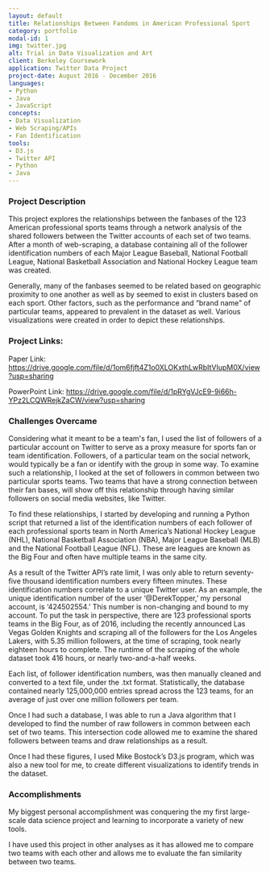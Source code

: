 ```yaml
---
layout: default
title: Relationships Between Fandoms in American Professional Sport
category: portfolio
modal-id: 1
img: twitter.jpg
alt: Trial in Data Visualization and Art
client: Berkeley Coursework
application: Twitter Data Project
project-date: August 2016 - December 2016
languages:
- Python
- Java
- JavaScript
concepts:
- Data Visualization
- Web Scraping/APIs
- Fan Identification
tools:
- D3.js
- Twitter API
- Python
- Java
---
```


### Project Description

This project explores the relationships between the fanbases of the 123 American professional sports teams through a network analysis of the shared followers between the Twitter accounts of each set of two teams. After a month of web-scraping, a database containing all of the follower identification numbers of each Major League Baseball, National Football League, National Basketball Association and National Hockey League team was created. 

Generally, many of the fanbases seemed to be related based on geographic proximity to one another as well as by seemed to exist in clusters based on each sport. Other factors, such as the performance and “brand name” of particular teams, appeared to prevalent in the dataset as well. Various visualizations were created in order to depict these relationships.


### Project Links:

Paper Link: https://drive.google.com/file/d/1om6fjft4Z1o0XLOKxthLwRbItVIupM0X/view?usp=sharing

PowerPoint Link: https://drive.google.com/file/d/1pRYgVJcE9-9i66h-YPz2LCQWRejkZaCW/view?usp=sharing

### Challenges Overcame

Considering what it meant to be a team's fan, I used the list of followers of a particular account on Twitter to serve as a proxy measure for sports fan or team identification. Followers, of a particular team on the social network, would typically be a fan or identify with the group in some way. To examine such a relationship, I looked at the set of followers in common between two particular
sports teams. Two teams that have a strong connection between their fan bases, will show off this relationship through having similar followers on social media websites, like Twitter.

To find these relationships, I started by developing and running a Python script that returned a list of the identification numbers of each follower of each professional sports team in North America’s National Hockey League (NHL), National Basketball Association (NBA), Major League Baseball (MLB) and the National Football League (NFL). These are leagues are known as the Big Four and often have multiple teams in the same city. 

As a result of the Twitter API’s rate limit, I was only able to return seventy-five thousand identification numbers every fifteen minutes. These identification numbers correlate to a unique Twitter user. As an example, the unique identification number of the user ‘@DerekTopper,’ my personal account, is ‘424502554.’ This number is non-changing and bound to my account. To put the task in perspective, there are 123 professional sports teams in the Big Four, as of 2016, including the recently announced Las Vegas Golden Knights and scraping all of the followers for the Los Angeles Lakers, with 5.35 million followers, at the time of scraping, took nearly eighteen hours to complete. The runtime of the scraping of the whole dataset took 416 hours, or nearly two-and-a-half weeks.

Each list, of follower identification numbers, was then manually cleaned and converted to a text file, under the .txt format. Statistically, the database
contained nearly 125,000,000 entries spread across the 123 teams, for an average of just over one million followers per team. 

Once I had such a database, I was able to run a Java algorithm that I developed to find the number of raw followers in common between each set of two teams. This intersection code allowed me to examine the shared followers between teams and draw relationships as a result.

Once I had these figures, I used Mike Bostock’s D3.js program, which was also a new tool for me, to create different visualizations to identify trends in the dataset.

### Accomplishments

My biggest personal accomplishment was conquering the my first large-scale data science project and learning to incorporate a variety of new tools. 

I have used this project in other analyses as it has allowed me to compare two teams with each other and allows me to evaluate the fan similarity between two teams.
